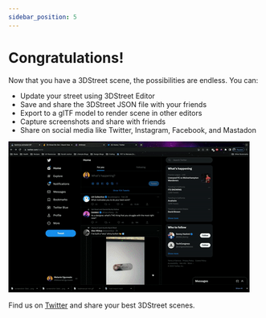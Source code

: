 ```yaml
---
sidebar_position: 5
---
```


# Congratulations!

Now that you have a 3DStreet scene, the possibilities are endless. You can:
* Update your street using 3DStreet Editor
* Save and share the 3DStreet JSON file with your friends 
* Export to a glTF model to render scene in other editors
* Capture screenshots and share with friends
* Share on social media like Twitter, Instagram, Facebook, and Mastadon

![Animated gif screenshot of a user loading a Streetmix street from 3DStreet Editor](/img/docs/tutorials/3dstreet-screen-capture-social-share.gif)

Find us on [Twitter](https://twitter.com/3dstreetapp) and share your best 3DStreet scenes.